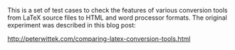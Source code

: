 This is a set of test cases to check the features of various conversion tools from LaTeX source files to HTML and word processor formats. The original experiment was described in this blog post:

http://peterwittek.com/comparing-latex-conversion-tools.html
